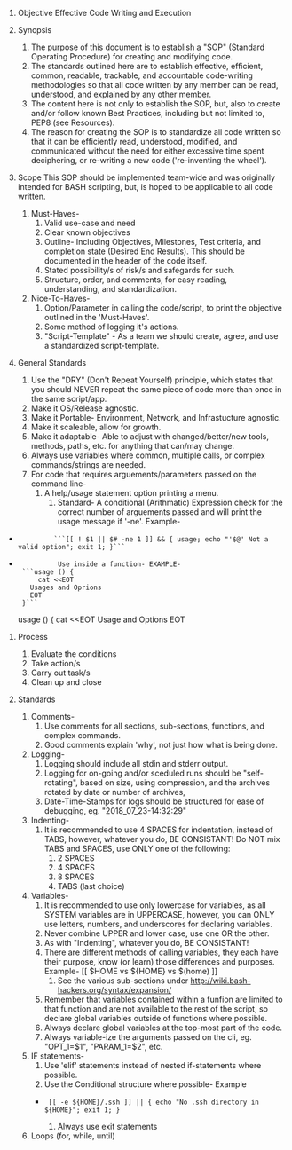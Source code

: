 1. Objective Effective Code Writing and Execution

1. Synopsis
    1. The purpose of this document is to establish a "SOP" (Standard Operating Procedure) for creating and modifying code.
    1. The standards outlined here are to establish effective, efficient, common, readable, trackable, and accountable code-writing methodologies so that all code written by any member can be read, understood, and explained by any other member.
    1. The content here is not only to establish the SOP, but, also to create and/or follow known Best Practices, including but not limited to, PEP8 (see Resources).
    1. The reason for creating the SOP is to standardize all code written so that it can be efficiently read, understood, modified, and communicated without the need for either excessive time spent deciphering, or re-writing a new code ('re-inventing the wheel').

1. Scope
    This SOP should be implemented team-wide and was originally intended for BASH scripting, but, is hoped to be applicable to all code written.
    1. Must-Haves-
        1. Valid use-case and need
        1. Clear known objectives
        1. Outline- Including Objectives, Milestones, Test criteria, and completion state (Desired End Results). This should be documented in the header of the code itself.
        1. Stated possibility/s of risk/s and safegards for such.
        1. Structure, order, and comments, for easy reading, understanding, and standardization.
    1. Nice-To-Haves-
        1. Option/Parameter in calling the code/script, to print the objective outlined in the 'Must-Haves'.
        1. Some method of logging it's actions.
        1. "Script-Template" - As a team we should create, agree, and use a standardized script-template.

1. General Standards
    1. Use the "DRY" (Don't Repeat Yourself) principle, which states that you should NEVER repeat the same piece of code more than once in the same script/app.
    1. Make it OS/Release agnostic.
    1. Make it Portable- Environment, Network, and Infrastucture agnostic.
    1. Make it scaleable, allow for growth.
    1. Make it adaptable- Able to adjust with changed/better/new tools, methods, paths, etc. for anything that can/may change.
    1. Always use variables where common, multiple calls, or complex commands/strings are needed.
    1. For code that requires arguements/parameters passed on the command line-
        1. A help/usage statement option printing a menu.
            1. Standard- A conditional (Arithmatic) Expression check for the correct number of arguements passed and will print the usage message if '-ne'.
                Example- 
 -              ```[[ ! $1 || $# -ne 1 ]] && { usage; echo "'$@' Not a valid option"; exit 1; }```
 -               Use inside a function- EXAMPLE-
        ```usage () {
            cat <<EOT
          Usages and Oprions
          EOT
        }```
    usage () {
        cat <<EOT
        Usage and Options
    EOT
1. Process
    1. Evaluate the conditions
    1. Take action/s
    1. Carry out task/s
    1. Clean up and close

1. Standards
    1. Comments-
        1. Use comments for all sections, sub-sections, functions, and complex commands.
        1. Good comments explain 'why', not just how what is being done.
    1. Logging-
        1. Logging should include all stdin and stderr output.
        1. Logging for on-going and/or sceduled runs should be "self-rotating", based on size, using compression, and the archives rotated by date or number of archives,
        1. Date-Time-Stamps for logs should be structured for ease of debugging, eg. "2018_07_23-14:32:29"
    1. Indenting-
        1. It is recommended to use 4 SPACES for indentation, instead of TABS, however, whatever you do, BE CONSISTANT! Do NOT mix TABS and SPACES, use ONLY one of the following:
            1. 2 SPACES
            1. 4 SPACES
            1. 8 SPACES
            1. TABS (last choice)
    1. Variables-
        1. It is recommended to use only lowercase for variables, as all SYSTEM variables are in UPPERCASE, however, you can ONLY use letters, numbers, and underscores for declaring variables.
        1. Never combine UPPER and lower case, use one OR the other.
        1. As with "Indenting", whatever you do, BE CONSISTANT!
        1. There are different methods of calling variables, they each have their purpose, know (or learn) those differences and purposes. Example-     [[ $HOME vs ${HOME} vs $(home) ]] 
            1. See the various sub-sections under http://wiki.bash-hackers.org/syntax/expansion/
        1. Remember that variables contained within a funfion are limited to that function and are not available to the rest of the script, so declare global variables outside of functions where possible.
        1. Always declare global variables at the top-most part of the code.
        1. Always variable-ize the arguments passed on the cli, eg. "OPT_1=$1", "PARAM_1=$2", etc.
    1. IF statements-
        1. Use 'elif' statements instead of nested if-statements where possible.
        1. Use the Conditional structure where possible- Example
        -      [[ -e ${HOME}/.ssh ]] || { echo "No .ssh directory in ${HOME}"; exit 1; }
            1. Always use exit statements
    1. Loops (for, while, until)
